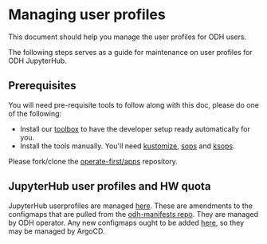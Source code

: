 # Managing user profiles

This document should help you manage the user profiles for ODH users.

The following steps serves as a guide for maintenance on user profiles for ODH JupyterHub.

## Prerequisites

You will need pre-requisite tools to follow along with this doc, please do one of the following:

- Install our [toolbox](https://github.com/operate-first/toolbox) to have the developer setup ready automatically for you.
- Install the tools manually. You'll need [kustomize](https://kustomize.io/), [sops](https://github.com/mozilla/sops) and [ksops](https://github.com/viaduct-ai/kustomize-sops).

Please fork/clone the [operate-first/apps](https://github.com/operate-first/apps) repository.

## JupyterHub user profiles and HW quota

JupyterHub userprofiles are managed [here](https://github.com/operate-first/apps/tree/master/odh-manifests/smaug/jupyterhub/base). These are amendments to the configmaps that are pulled from the [odh-manifests repo](https://github.com/opendatahub-io/odh-manifests). They are managed by ODH operator. Any new configmaps ought to be added [here](https://github.com/operate-first/apps/tree/master/kfdefs/overlays/moc/smaug/opf-jupyterhub), so they may be managed by ArgoCD.
